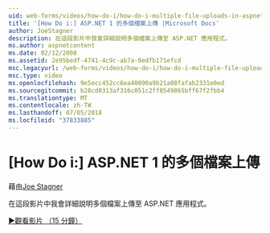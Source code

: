 ```yaml
---
uid: web-forms/videos/how-do-i/how-do-i-multiple-file-uploads-in-aspnet-1
title: '[How Do i:] ASP.NET 1 的多個檔案上傳 |Microsoft Docs'
author: JoeStagner
description: 在這段影片中我會詳細說明多個檔案上傳至 ASP.NET 應用程式。
ms.author: aspnetcontent
ms.date: 02/12/2008
ms.assetid: 2e95bedf-4741-4c9c-ab7a-0edfb171efcd
msc.legacyurl: /web-forms/videos/how-do-i/how-do-i-multiple-file-uploads-in-aspnet-1
msc.type: video
ms.openlocfilehash: 9e5ecc452cc6ea40090a9b21a08fafab2331e0ed
ms.sourcegitcommit: b28cd0313af316c051c2ff8549865bff67f2fbb4
ms.translationtype: MT
ms.contentlocale: zh-TW
ms.lasthandoff: 07/05/2018
ms.locfileid: "37833885"
---
```

<a name="how-do-i--multiple-file-uploads-in-aspnet-1"></a>[How Do i:] ASP.NET 1 的多個檔案上傳
====================
藉由[Joe Stagner](https://github.com/JoeStagner)

在這段影片中我會詳細說明多個檔案上傳至 ASP.NET 應用程式。

[&#9654;觀看影片 （15 分鐘）](https://channel9.msdn.com/Blogs/ASP-NET-Site-Videos/how-do-i-multiple-file-uploads-in-aspnet-1)
